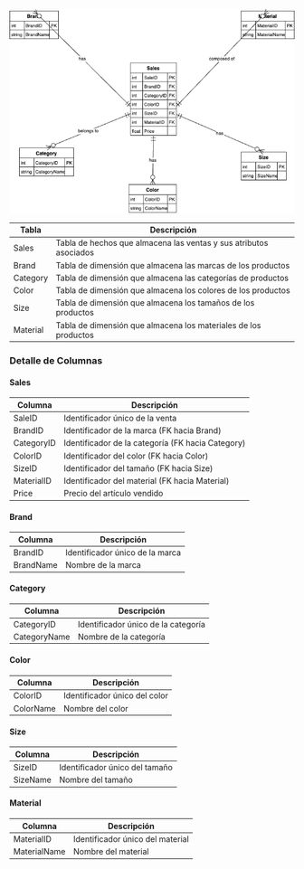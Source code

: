 ![model](star-model.png)

| Tabla      | Descripción                                                        |
|------------|--------------------------------------------------------------------|
| Sales      | Tabla de hechos que almacena las ventas y sus atributos asociados |
| Brand      | Tabla de dimensión que almacena las marcas de los productos       |
| Category   | Tabla de dimensión que almacena las categorías de productos       |
| Color      | Tabla de dimensión que almacena los colores de los productos      |
| Size       | Tabla de dimensión que almacena los tamaños de los productos      |
| Material   | Tabla de dimensión que almacena los materiales de los productos   |

### Detalle de Columnas

#### Sales
| Columna     | Descripción                                      |
|-------------|--------------------------------------------------|
| SaleID      | Identificador único de la venta                  |
| BrandID     | Identificador de la marca (FK hacia Brand)       |
| CategoryID  | Identificador de la categoría (FK hacia Category)|
| ColorID     | Identificador del color (FK hacia Color)         |
| SizeID      | Identificador del tamaño (FK hacia Size)         |
| MaterialID  | Identificador del material (FK hacia Material)   |
| Price       | Precio del artículo vendido                      |

#### Brand
| Columna     | Descripción                                      |
|-------------|--------------------------------------------------|
| BrandID     | Identificador único de la marca                  |
| BrandName   | Nombre de la marca                                |

#### Category
| Columna     | Descripción                                      |
|-------------|--------------------------------------------------|
| CategoryID  | Identificador único de la categoría              |
| CategoryName| Nombre de la categoría                           |

#### Color
| Columna     | Descripción                                      |
|-------------|--------------------------------------------------|
| ColorID     | Identificador único del color                    |
| ColorName   | Nombre del color                                 |

#### Size
| Columna     | Descripción                                      |
|-------------|--------------------------------------------------|
| SizeID      | Identificador único del tamaño                   |
| SizeName    | Nombre del tamaño                                 |

#### Material
| Columna     | Descripción                                      |
|-------------|--------------------------------------------------|
| MaterialID  | Identificador único del material                 |
| MaterialName| Nombre del material                               |
